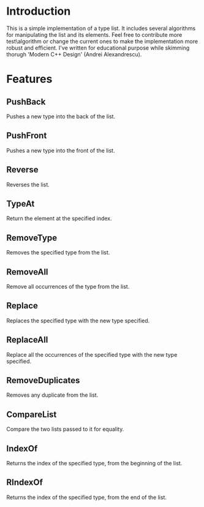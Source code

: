 # Introduction
This is a simple implementation of a type list.
It includes several algorithms for manipulating the list and its elements.
Feel free to contribute more test\algorithm or change the current ones 
to make the implementation more robust and efficient.
I've written for educational purpose while skimming thorugh 'Modern C++ Design' (Andrei Alexandrescu).

# Features

## PushBack
Pushes a new type into the back of the list.

## PushFront
Pushes a new type into the front of the list.

## Reverse
Reverses the list.

## TypeAt
Return the element at the specified index.

## RemoveType
Removes the specified type from the list.

## RemoveAll
Remove all occurrences of the type from the list.

## Replace
Replaces the specified type with the new type specified.

## ReplaceAll
Replace all the occurrences of the specified type with the new type specified.

## RemoveDuplicates
Removes any duplicate from the list.

## CompareList
Compare the two lists passed to it for equality.

## IndexOf
Returns the index of the specified type, from the beginning of the list.

## RIndexOf
Returns the index of the specified type, from the end of the list.
